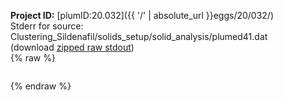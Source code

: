 **Project ID:** [plumID:20.032]({{ '/' | absolute_url }}eggs/20/032/)  
Stderr for source:  Clustering_Sildenafil/solids_setup/solid_analysis/plumed41.dat   
(download [zipped raw stdout](plumed41.dat.plumed_master.stdout.txt.zip))  
{% raw %}
<pre>
</pre>
{% endraw %}
